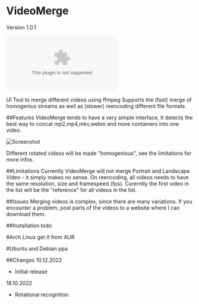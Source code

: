 # VideoMerge
Version 1.0.1

![Download](https://github.com/kanehekili/VideoMerge/releases/download/1.0.1/videomerge1.0.1.tar)

UI Tool to merge different videos using ffmpeg
Supports the (fast) merge of homogenius streams as well as (slower) reencoding different file formats. 

##Features
VideoMerge tends to have a very simple interface, It detects the best way to concat mp2,mp4,mkv,webm and more containers into one video. 

![Screenshot](https://github.com/kanehekili/VideoMerge/blob/main/Merge.png)

Different rotated videos will be made "homogenious", see the limitations for more infos. 


##Limitations
Currently VideoMerge will not merge Portrait and Landscape Video - it simply makes no sense. 
On reencoding, all videos needs to have the same resolution, size and framespeed (fps). Curerntly the first video in the list will be the "reference" for all videos in the list. 

##Issues
Merging videos is complex, since there are many variations. If you encounter a problem, post parts of the videos to a website where I can download them. 

##Installation
todo

#Arch Linux
get it from AUR

#Ubuntu and Debian
ppa 

##Changes
10.12.2022
* Initial release

18.10.2022
* Rotational recognition 






